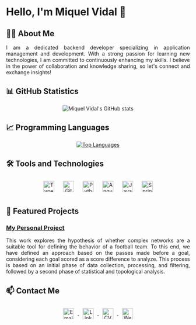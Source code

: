 <!DOCTYPE html>
<html lang="en">
<head>
    <meta charset="UTF-8">
    <meta name="viewport" content="width=device-width, initial-scale=1.0">
    <style>
        .icon {
            width: 30px; /* Ajusta el tamaño según sea necesario */
            height: 30px; /* Asegúrate de que la altura sea la misma que el ancho */
            margin: 10px;
            vertical-align: middle; /* Alinea verticalmente los íconos */
        }
        .center {
            text-align: center; /* Centra el contenido */
        }
    </style>
</head>
<body>
  
<h1>Hello, I'm Miquel Vidal 👋</h1>

<h2>👩‍💻 About Me</h2>
<p align="justify">
  I am a dedicated backend developer specializing in application management and development. With a strong passion for learning new technologies, I am committed to continuously enhancing my skills. I believe in the power of collaboration and knowledge sharing, so let's connect and exchange insights!
</p>

<h2>📊 GitHub Statistics</h2>
<div class="center">
  <img src="https://github-readme-stats.vercel.app/api?username=VidalMiquel&theme=vue&show_icons=true" alt="Miquel Vidal's GitHub stats">
</div>

<h2>📈 Programming Languages</h2>
<div class="center">
  <a href="https://github.com/VidalMiquel/github-readme-stats">
    <img src="https://github-readme-stats.vercel.app/api/top-langs/?username=VidalMiquel&layout=donut&theme=vue" alt="Top Languages">
  </a>
</div>

<h2>🛠️ Tools and Technologies</h2>
<div class="center">
    <img src="https://www.svgrepo.com/show/349540/typescript.svg" alt="TypeScript" class="icon">
    <img src="https://www.svgrepo.com/show/452210/git.svg" alt="Git" class="icon">
    <img src="https://www.svgrepo.com/show/452091/python.svg" alt="Python" class="icon">
    <img src="https://www.svgrepo.com/show/452156/angular.svg" alt="Angular" class="icon">
    <img src="https://www.svgrepo.com/show/353924/java.svg" alt="Java" class="icon">
    <img src="https://www.svgrepo.com/show/376350/spring.svg" alt="SpringBoot" class="icon">
</div>

<h2>🌱 Featured Projects</h2>
<h3><a href="https://github.com/VidalMiquel/Final-Thesis-Project">My Personal Project</a></h3>
<p align="justify">
  This work explores the hypothesis of whether complex networks are a suitable tool for defining the behavior of a football team. To this end, we have defined an approach based on the passes made before a goal, considering each goal scored as a score difference to analyze. This process is based on an initial phase of data collection, processing, and filtering, followed by a second phase of statistical and topological analysis.
</p>

<h2>📫 Contact Me</h2>
<div class="center">
  <a href="mailto:miquelvidalcortes@gmail.com">
    <img src="https://www.svgrepo.com/show/485253/email-opened.svg" class="icon" alt="Email">
  </a>
  <a href="https://www.linkedin.com/in/mvc4/">
    <img src="https://www.svgrepo.com/show/475661/linkedin-color.svg" class="icon" alt="LinkedIn">
  </a>
  <a href="https://github.com/VidalMiquel/VidalMiquel/blob/main/cvMiquelVidal.pdf">
    <img src="https://www.svgrepo.com/show/228753/curriculum-information.svg" class="icon" alt="CV">
  </a>
  <a href="https://miquelvidal.netlify.app/">
    <img src="https://www.svgrepo.com/show/494486/website-program.svg" class="icon" alt="Website">
  </a>
</div>

</body>
</html>
